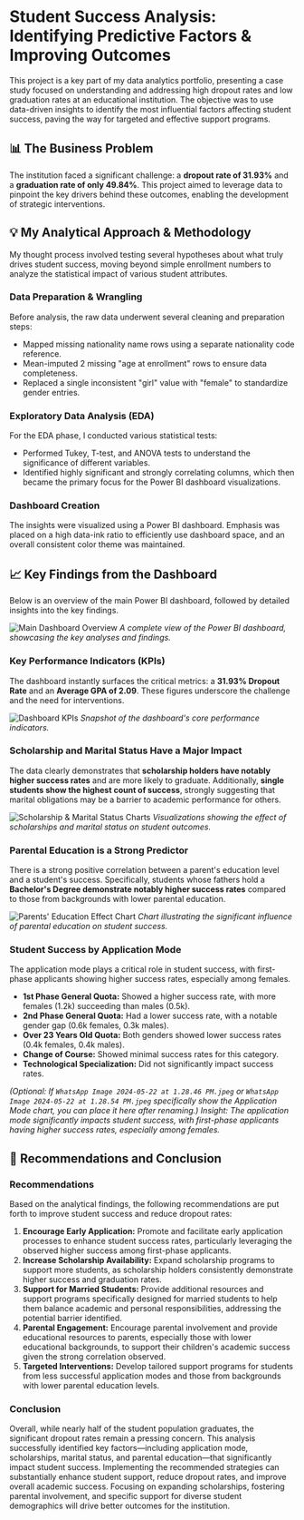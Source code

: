 # Student Success Analysis: Identifying Predictive Factors & Improving Outcomes

This project is a key part of my data analytics portfolio, presenting a case study focused on understanding and addressing high dropout rates and low graduation rates at an educational institution. The objective was to use data-driven insights to identify the most influential factors affecting student success, paving the way for targeted and effective support programs.

## 📊 The Business Problem

The institution faced a significant challenge: a **dropout rate of 31.93%** and a **graduation rate of only 49.84%**. This project aimed to leverage data to pinpoint the key drivers behind these outcomes, enabling the development of strategic interventions.

## 💡 My Analytical Approach & Methodology

My thought process involved testing several hypotheses about what truly drives student success, moving beyond simple enrollment numbers to analyze the statistical impact of various student attributes.

### Data Preparation & Wrangling

Before analysis, the raw data underwent several cleaning and preparation steps:
* Mapped missing nationality name rows using a separate nationality code reference.
* Mean-imputed 2 missing "age at enrollment" rows to ensure data completeness.
* Replaced a single inconsistent "girl" value with "female" to standardize gender entries.

### Exploratory Data Analysis (EDA)

For the EDA phase, I conducted various statistical tests:
* Performed Tukey, T-test, and ANOVA tests to understand the significance of different variables.
* Identified highly significant and strongly correlating columns, which then became the primary focus for the Power BI dashboard visualizations.

### Dashboard Creation

The insights were visualized using a Power BI dashboard. Emphasis was placed on a high data-ink ratio to efficiently use dashboard space, and an overall consistent color theme was maintained.

## 📈 Key Findings from the Dashboard

Below is an overview of the main Power BI dashboard, followed by detailed insights into the key findings.

![Main Dashboard Overview](images/dashboard_overview.jpeg)
*A complete view of the Power BI dashboard, showcasing the key analyses and findings.*

### Key Performance Indicators (KPIs)

The dashboard instantly surfaces the critical metrics: a **31.93% Dropout Rate** and an **Average GPA of 2.09**. These figures underscore the challenge and the need for interventions.

![Dashboard KPIs](images/db_kpis.jpeg)
*Snapshot of the dashboard's core performance indicators.*

### Scholarship and Marital Status Have a Major Impact

The data clearly demonstrates that **scholarship holders have notably higher success rates** and are more likely to graduate. Additionally, **single students show the highest count of success**, strongly suggesting that marital obligations may be a barrier to academic performance for others.

![Scholarship & Marital Status Charts](images/db_scholarship_marital.jpeg)
*Visualizations showing the effect of scholarships and marital status on student outcomes.*

### Parental Education is a Strong Predictor

There is a strong positive correlation between a parent's education level and a student's success. Specifically, students whose fathers hold a **Bachelor's Degree demonstrate notably higher success rates** compared to those from backgrounds with lower parental education.

![Parents' Education Effect Chart](images/db_parental_education.jpeg)
*Chart illustrating the significant influence of parental education on student success.*

### Student Success by Application Mode

The application mode plays a critical role in student success, with first-phase applicants showing higher success rates, especially among females.
* **1st Phase General Quota:** Showed a higher success rate, with more females (1.2k) succeeding than males (0.5k).
* **2nd Phase General Quota:** Had a lower success rate, with a notable gender gap (0.6k females, 0.3k males).
* **Over 23 Years Old Quota:** Both genders showed lower success rates (0.4k females, 0.4k males).
* **Change of Course:** Showed minimal success rates for this category.
* **Technological Specialization:** Did not significantly impact success rates.

*(Optional: If `WhatsApp Image 2024-05-22 at 1.28.46 PM.jpeg` or `WhatsApp Image 2024-05-22 at 1.28.54 PM.jpeg` specifically show the Application Mode chart, you can place it here after renaming.)*
*Insight: The application mode significantly impacts student success, with first-phase applicants having higher success rates, especially among females.*

## 📝 Recommendations and Conclusion

### Recommendations

Based on the analytical findings, the following recommendations are put forth to improve student success and reduce dropout rates:

1.  **Encourage Early Application:** Promote and facilitate early application processes to enhance student success rates, particularly leveraging the observed higher success among first-phase applicants.
2.  **Increase Scholarship Availability:** Expand scholarship programs to support more students, as scholarship holders consistently demonstrate higher success and graduation rates.
3.  **Support for Married Students:** Provide additional resources and support programs specifically designed for married students to help them balance academic and personal responsibilities, addressing the potential barrier identified.
4.  **Parental Engagement:** Encourage parental involvement and provide educational resources to parents, especially those with lower educational backgrounds, to support their children's academic success given the strong correlation observed.
5.  **Targeted Interventions:** Develop tailored support programs for students from less successful application modes and those from backgrounds with lower parental education levels.

### Conclusion

Overall, while nearly half of the student population graduates, the significant dropout rates remain a pressing concern. This analysis successfully identified key factors—including application mode, scholarships, marital status, and parental education—that significantly impact student success. Implementing the recommended strategies can substantially enhance student support, reduce dropout rates, and improve overall academic success. Focusing on expanding scholarships, fostering parental involvement, and specific support for diverse student demographics will drive better outcomes for the institution.
